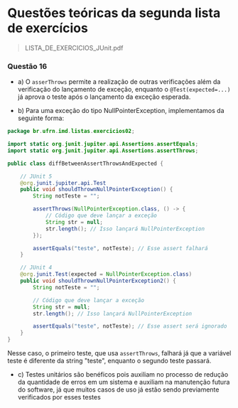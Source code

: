 # Questões teóricas da segunda lista de exercícios
> LISTA_DE_EXERCICIOS_JUnit.pdf

### Questão 16
- a) O `asserThrows` permite a realização de outras verificações além da verificação do lançamento de exceção, 
enquanto o `@Test(expected=...)` já aprova o teste após o lançamento da exceção esperada.

- b) Para uma exceção do tipo NullPointerException, implementamos da seguinte forma:
```java
package br.ufrn.imd.listas.exercicios02;

import static org.junit.jupiter.api.Assertions.assertEquals;
import static org.junit.jupiter.api.Assertions.assertThrows;

public class diffBetweenAssertThrowsAndExpected {

    // JUnit 5
    @org.junit.jupiter.api.Test
    public void shouldThrownNullPointerException() {
        String notTeste = "";

        assertThrows(NullPointerException.class, () -> {
            // Código que deve lançar a exceção
            String str = null;
            str.length(); // Isso lançará NullPointerException
        });

        assertEquals("teste", notTeste); // Esse assert falhará
    }

    // JUnit 4
    @org.junit.Test(expected = NullPointerException.class)
    public void shouldThrownNullPointerException2() {
        String notTeste = "";

        // Código que deve lançar a exceção
        String str = null;
        str.length(); // Isso lançará NullPointerException

        assertEquals("teste", notTeste); // Esse assert será ignorado
    }
}
```
Nesse caso, o primeiro teste, que usa `assertThrows`, 
falhará já que a variável teste é diferente da string "teste", enquanto o segundo teste passará.


- c) Testes unitários são benéficos pois auxiliam no processo de redução da quantidade de erros em um sistema
e auxiliam na manutenção futura do software, já que muitos casos de uso já estão sendo previamente verificados
por esses testes